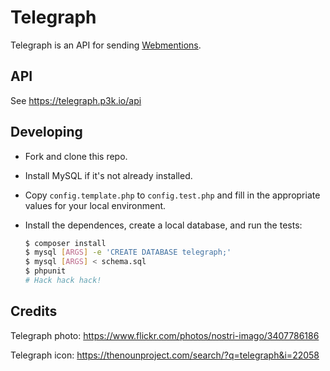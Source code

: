 # Telegraph

Telegraph is an API for sending [Webmentions](http://webmention.net).

## API

See https://telegraph.p3k.io/api

## Developing

* Fork and clone this repo.
* Install MySQL if it's not already installed.
* Copy `config.template.php` to `config.test.php` and fill in the appropriate
  values for your local environment.
* Install the dependences, create a local database, and run the tests:
    
    ```sh
    $ composer install
    $ mysql [ARGS] -e 'CREATE DATABASE telegraph;'
    $ mysql [ARGS] < schema.sql
    $ phpunit
    # Hack hack hack!
    ```

## Credits

Telegraph photo: https://www.flickr.com/photos/nostri-imago/3407786186

Telegraph icon: https://thenounproject.com/search/?q=telegraph&i=22058
